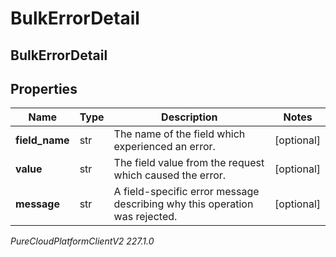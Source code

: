 # BulkErrorDetail

## BulkErrorDetail

## Properties

|Name | Type | Description | Notes|
|------------ | ------------- | ------------- | -------------|
| **field_name** | str | The name of the field which experienced an error. | [optional] |
| **value** | str | The field value from the request which caused the error. | [optional] |
| **message** | str | A field-specific error message describing why this operation was rejected. | [optional] |



_PureCloudPlatformClientV2 227.1.0_
